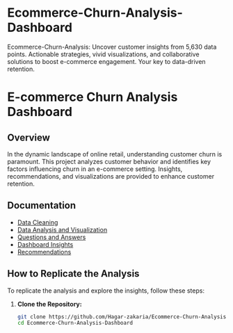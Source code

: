 # Ecommerce-Churn-Analysis-Dashboard
Ecommerce-Churn-Analysis: Uncover customer insights from 5,630 data points. Actionable strategies, vivid visualizations, and collaborative solutions to boost e-commerce engagement. Your key to data-driven retention. 
# E-commerce Churn Analysis Dashboard

## Overview
In the dynamic landscape of online retail, understanding customer churn is paramount. This project analyzes customer behavior and identifies key factors influencing churn in an e-commerce setting. Insights, recommendations, and visualizations are provided to enhance customer retention.

## Documentation

- [Data Cleaning](./Data-Cleaning.md)
- [Data Analysis and Visualization](./Data-Analysis-Visualization.md)
- [Questions and Answers](./Questions-Answers.md)
- [Dashboard Insights](./Dashboard-Insights.md)
- [Recommendations](./Recommendations.md)

## How to Replicate the Analysis

To replicate the analysis and explore the insights, follow these steps:

1. **Clone the Repository:**
   ```bash
   git clone https://github.com/Hagar-zakaria/Ecommerce-Churn-Analysis-Dashboard.git
   cd Ecommerce-Churn-Analysis-Dashboard
